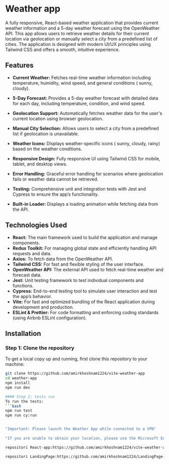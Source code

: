 # Weather app

A fully responsive, React-based weather application that provides current weather information and a 5-day weather forecast using the OpenWeather API. This app allows users to retrieve weather details for their current location via geolocation or manually select a city from a predefined list of cities. The application is designed with modern UI/UX principles using Tailwind CSS and offers a smooth, intuitive experience.

## Features

- **Current Weather:** Fetches real-time weather information including temperature, humidity, wind speed, and general conditions ( sunny, cloudy).

- **5-Day Forecast:** Provides a 5-day weather forecast with detailed data for each day, including temperature, condition, and wind speed.

- **Geolocation Support:** Automatically fetches weather data for the user's current location using browser geolocation.

- **Manual City Selection:** Allows users to select a city from a predefined list if geolocation is unavailable.

- **Weather Icons:** Displays weather-specific icons ( sunny, cloudy, rainy) based on the weather conditions.

- **Responsive Design:** Fully responsive UI using Tailwind CSS for mobile, tablet, and desktop views.

- **Error Handling:** Graceful error handling for scenarios where geolocation fails or weather data cannot be retrieved.

- **Testing:** Comprehensive unit and integration tests with Jest and Cypress to ensure the app’s functionality.

- **Built-in Loader:** Displays a loading animation while fetching data from the API.

## Technologies Used

- **React:** The main framework used to build the application and manage components.
- **Redux Toolkit:** For managing global state and efficiently handling API requests and data.
- **Axios:** To fetch data from the OpenWeather API.
- **Tailwind CSS:** For fast and flexible styling of the user interface.
- **OpenWeather API:** The external API used to fetch real-time weather and forecast data.
- **Jest:** Unit testing framework to test individual components and functions.
- **Cypress:** End-to-end testing tool to simulate user interaction and test the app’s behavior.
- **Vite:** For fast and optimized bundling of the React application during development and production.
- **ESLint & Prettier:** For code formatting and enforcing coding standards (using Airbnb ESLint configuration).

## Installation

### Step 1: Clone the repository
To get a local copy up and running, first clone this repository to your machine:
   ```bash
   git clone https://github.com/amirkhoshnam1224/vite-weather-app
   cd weather-app 
   npm install
   npm run dev

#### Step 2: tests run
To run the tests:
   ```bash
   npm run test
   npm run cy:run


"Important: Please launch the Weather App while connected to a VPN"
                                                              
"If you are unable to obtain your location, please use the Microsoft Edge browser"

repositori React-app:https://github.com/amirkhoshnam1224/vite-weather-app

repositori LandingPage:https://github.com/amirkhoshnam1224/LandingPage-WeatherApp